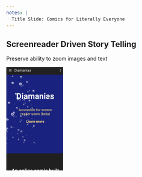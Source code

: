 ```yaml
---
notes: |
  Title Slide: Comics for Literally Everyone
---
```


## Screenreader Driven Story Telling


<div class="clearfix vcenter">
  <div class="left" style="width:70%">
    <p class="fragment fade-up">Preserve ability to zoom images and text</p>
  </div>
  <div class="right" style="width:30%">
    <img width="200" alt="Demonstration of user not being able to zoom into the Diamanias comic homepage" src="/assets/images/nozoom.gif" />
  </div>
</div>


<!-- .slide: data-transition="fade-in" -->
